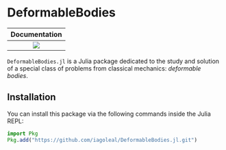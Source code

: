 # DeformableBodies

| **Documentation**                 |
|:--------------------------------: |
| [![][docs-dev-img]][docs-dev-url] |


`DeformableBodies.jl` is a Julia package dedicated
to the study and solution of a special class of problems from classical mechanics:
_deformable bodies_.

## Installation
You can install this package via the following commands inside the Julia REPL:

```julia
import Pkg
Pkg.add("https://github.com/iagoleal/DeformableBodies.jl.git")
```

[docs-dev-img]: https://img.shields.io/badge/docs-dev-blue.svg
[docs-dev-url]: https://iagoleal.github.io/DeformableBodies.jl/dev/
